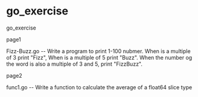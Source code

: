go_exercise
===========

go_exercise

page1

Fizz-Buzz.go -- Write a program to print 1-100 nubmer. When is a multiple of 3 print "Fizz", When is a multiple of 5 print "Buzz". When the number og the word is also a multiple of 3 and 5, print "FizzBuzz". 

page2

func1.go -- Write a function to calculate the average of a float64 slice type
